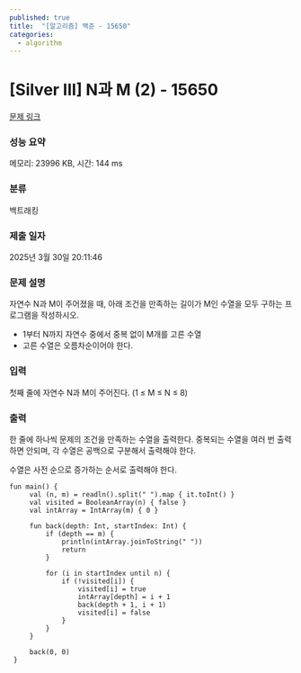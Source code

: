 ```yaml
---
published: true
title:  "[알고리즘] 백준 - 15650"
categories:
  - algorithm
---
```


# [Silver III] N과 M (2) - 15650

[문제 링크](https://www.acmicpc.net/problem/15650)

### 성능 요약

메모리: 23996 KB, 시간: 144 ms

### 분류

백트래킹

### 제출 일자

2025년 3월 30일 20:11:46

### 문제 설명

<p>자연수 N과 M이 주어졌을 때, 아래 조건을 만족하는 길이가 M인 수열을 모두 구하는 프로그램을 작성하시오.</p>

<ul>
	<li>1부터 N까지 자연수 중에서 중복 없이 M개를 고른 수열</li>
	<li>고른 수열은 오름차순이어야 한다.</li>
</ul>

### 입력

 <p>첫째 줄에 자연수 N과 M이 주어진다. (1 ≤ M ≤ N ≤ 8)</p>

### 출력

 <p>한 줄에 하나씩 문제의 조건을 만족하는 수열을 출력한다. 중복되는 수열을 여러 번 출력하면 안되며, 각 수열은 공백으로 구분해서 출력해야 한다.</p>

<p>수열은 사전 순으로 증가하는 순서로 출력해야 한다.</p>


~~~
fun main() {
     val (n, m) = readln().split(" ").map { it.toInt() }
     val visited = BooleanArray(n) { false }
     val intArray = IntArray(m) { 0 }
 
     fun back(depth: Int, startIndex: Int) {
         if (depth == m) {
             println(intArray.joinToString(" "))
             return
         }
 
         for (i in startIndex until n) {
             if (!visited[i]) {
                 visited[i] = true
                 intArray[depth] = i + 1
                 back(depth + 1, i + 1)
                 visited[i] = false
             }
         }
     }
 
     back(0, 0)
 }
~~~